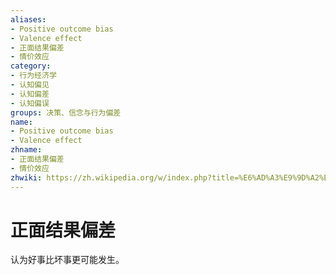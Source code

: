 ```yaml
---
aliases:
- Positive outcome bias
- Valence effect
- 正面结果偏差
- 情价效应
category:
- 行为经济学
- 认知偏见
- 认知偏差
- 认知偏误
groups: 决策、信念与行为偏差
name:
- Positive outcome bias
- Valence effect
zhname:
- 正面结果偏差
- 情价效应
zhwiki: https://zh.wikipedia.org/w/index.php?title=%E6%AD%A3%E9%9D%A2%E7%B5%90%E6%9E%9C%E5%81%8F%E8%AA%A4&action=edit&redlink=1
---
```


# 正面结果偏差

认为好事比坏事更可能发生。
